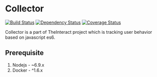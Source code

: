 # Collector

[![Build Status](https://travis-ci.org/TheInteract/collector.svg?branch=master)](https://travis-ci.org/TheInteract/collector)
[![Dependency Status](https://gemnasium.com/badges/github.com/TheInteract/collector.svg)](https://gemnasium.com/github.com/TheInteract/collector)
[![Coverage Status](https://coveralls.io/repos/github/TheInteract/collector/badge.svg)](https://coveralls.io/github/TheInteract/collector)

Collector is a part of TheInteract project which is tracking user behavior based on javascript es6.

## Prerequisite
1. Nodejs - ~6.9.x
2. Docker - ^1.6.x